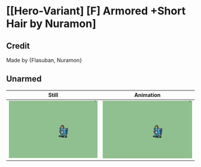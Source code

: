 # [\[Hero-Variant\] \[F\] Armored +Short Hair by Nuramon]

## Credit

Made by {Flasuban, Nuramon}

## Unarmed

| Still | Animation |
| :---: | :-------: |
| ![Unarmed still](./Unarmed_000.png) | ![Unarmed animation](./Unarmed.gif) |
